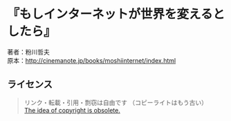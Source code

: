 # 『もしインターネットが世界を変えるとしたら』
著者：粉川哲夫<br />
原本：<http://cinemanote.jp/books/moshiinternet/index.html>

## ライセンス
> リンク・転載・引用・剽窃は自由です （コピーライトはもう古い）<br />
> [The idea of copyright is obsolete.](https://en.wikipedia.org/wiki/Anti-copyright)
